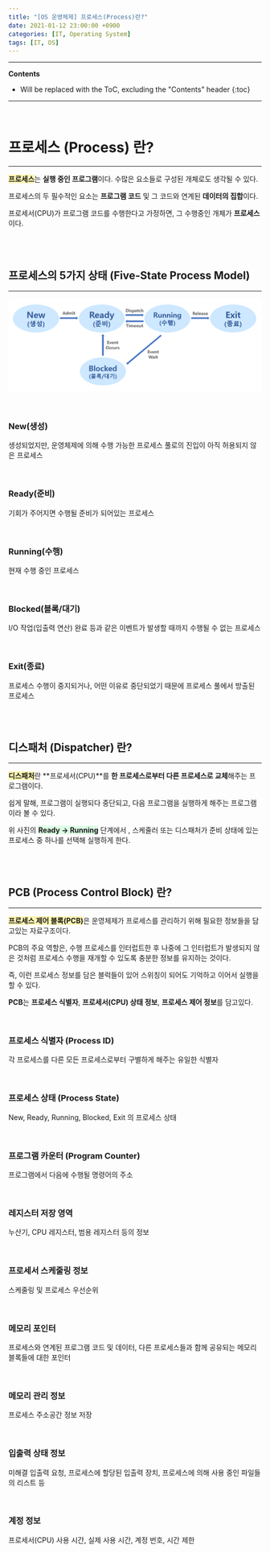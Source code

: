 ```yaml
---
title: "[OS 운영체제] 프로세스(Process)란?"
date: 2021-01-12 23:00:00 +0900
categories: [IT, Operating System]
tags: [IT, OS]
---
```


---
**Contents**



* Will be replaced with the ToC, excluding the "Contents" header
{:toc}
---

<br/>

# **프로세스 (Process) 란?**

---

<span style='background-color:#fff5b1'>**프로세스**</span>는 **실행 중인 프로그램**이다. 수많은 요소들로 구성된 개체로도 생각될 수 있다.

프로세스의 두 필수적인 요소는 **프로그램 코드** 및 그 코드와 연계된 **데이터의 집합**이다.

프로세서(CPU)가 프로그램 코드를 수행한다고 가정하면, 그 수행중인 개체가 **프로세스**이다.

<br/>

<br/>



## **프로세스의 5가지 상태 (Five-State Process Model)**

---



![image-20210112224216964](/assets/img/posts/process_state.png)



<br/>

### **New(생성)**

생성되었지만, 운영체제에 의해 수행 가능한 프로세스 풀로의 진입이 아직 허용되지 않은 프로세스

<br/>

### **Ready(준비)**

기회가 주어지면 수행될 준비가 되어있는 프로세스

<br/>

### **Running(수행)**

현재 수행 중인 프로세스

<br/>

### **Blocked(블록/대기)**

I/O 작업(입출력 연산) 완료 등과 같은 이벤트가 발생할 때까지 수행될 수 없는 프로세스

<br/>

### **Exit(종료)**

프로세스 수행이 중지되거나, 어떤 이유로 중단되었기 때문에 프로세스 풀에서 방출된 프로세스

<br/>

<br/>

## **디스패처 (Dispatcher) 란?**

---

<span style='background-color:#fff5b1'>**디스패처**</span>란 **프로세서(CPU)**를 **한 프로세스로부터 다른 프로세스로 교체**해주는 프로그램이다.

쉽게 말해, 프로그램이 실행되다 중단되고, 다음 프로그램을 실행하게 해주는 프로그램이라 볼 수 있다.

위 사진의 <span style='background-color:#dcffe4'>**Ready → Running**</span> 단계에서 , 스케줄러 또는 디스패처가 준비 상태에 있는 프로세스 중 하나를 선택해 실행하게 한다.

<br/><br/>

## **PCB (Process Control Block) 란?**

---

<span style='background-color:#fff5b1'>**프로세스 제어 블록(PCB)**</span>은 운영체제가 프로세스를 관리하기 위해 필요한 정보들을 담고있는 자료구조이다.

PCB의 주요 역할은, 수행 프로세스를 인터럽트한 후 나중에 그 인터럽트가 발생되지 않은 것처럼 프로세스 수행을 재개할 수 있도록 충분한 정보를 유지하는 것이다.

즉, 이런 프로세스 정보를 담은 블럭들이 있어 스위칭이 되어도 기억하고 이어서 실행을 할 수 있다.

**PCB**는 **프로세스 식별자**, **프로세서(CPU) 상태 정보**, **프로세스 제어 정보**를 담고있다.



<br/>

### **프로세스 식별자 (Process ID)**

각 프로세스를 다른 모든 프로세스로부터 구별하게 해주는 유일한 식별자

<br/>

### **프로세스 상태 (Process State)**

New, Ready, Running, Blocked, Exit 의 프로세스 상태

<br/>

### **프로그램 카운터 (Program Counter)**

프로그램에서 다음에 수행될 명령어의 주소

<br/>

### **레지스터 저장 영역**

누산기, CPU 레지스터, 범용 레지스터 등의 정보

<br/>

### **프로세서 스케줄링 정보**

스케줄링 및 프로세스 우선순위

<br/>

### **메모리 포인터**

프로세스와 연계된 프로그램 코드 및 데이터, 다른 프로세스들과 함께 공유되는 메모리 블록들에 대한 포인터

<br/>

### **메모리 관리 정보**

프로세스 주소공간 정보 저장

<br/>

### **입출력 상태 정보**

미해결 입출력 요청, 프로세스에 할당된 입출력 장치, 프로세스에 의해 사용 중인 파일들의 리스트 등

<br/>

### **계정 정보**

프로세서(CPU) 사용 시간, 실제 사용 시간, 계정 번호, 시간 제한

<br/>

